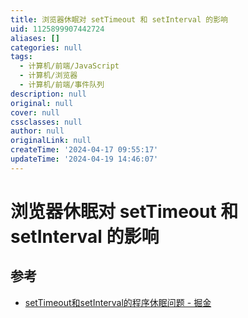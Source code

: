 ```yaml
---
title: 浏览器休眠对 setTimeout 和 setInterval 的影响
uid: 1125899907442724
aliases: []
categories: null
tags:
  - 计算机/前端/JavaScript
  - 计算机/浏览器
  - 计算机/前端/事件队列
description: null
original: null
cover: null
cssclasses: null
author: null
originalLink: null
createTime: '2024-04-17 09:55:17'
updateTime: '2024-04-19 14:46:07'
---
```


# 浏览器休眠对 setTimeout 和 setInterval 的影响

## 参考

- [setTimeout和setInterval的程序休眠问题 - 掘金](https://juejin.cn/post/6844903667456278541)
